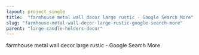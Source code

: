 ```yaml
---
layout: project_single
title:  "farmhouse metal wall decor large rustic - Google Search More"
slug: "farmhouse-metal-wall-decor-large-rustic-google-search-more"
parent: "large-candle-holders-decor"
---
```

farmhouse metal wall decor large rustic - Google Search More